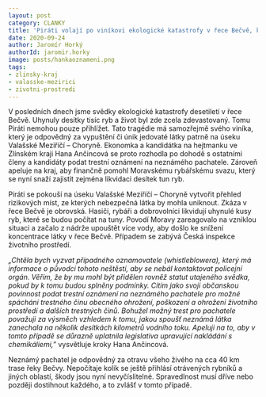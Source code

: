 ```yaml
---
layout: post
category: CLANKY
title: 'Piráti volají po viníkovi ekologické katastrofy v řece Bečvě, kandidátka na hejtmanku Hana Ančincová podává trestní oznámení'
date: 2020-09-24
author: Jaromír Horký
authorId: jaromir.horky
image: posts/hankaoznameni.png
tags: 
- zlinsky-kraj
- valasske-mezirici
- zivotni-prostredi
---
```


V posledních dnech jsme svědky ekologické katastrofy desetiletí v řece Bečvě. Uhynuly desítky tisíc ryb a život byl zde zcela zdevastovaný. Tomu Piráti nemohou pouze přihlížet. Tato tragédie má samozřejmě svého viníka, který je odpovědný za vypuštění či únik jedovaté látky patrně na úseku Valašské Meziříčí – Choryně. Ekonomka  a kandidátka na hejtmanku ve Zlínském kraji Hana Ančincová se proto rozhodla po dohodě s ostatními členy a kandidáty podat trestní oznámení na neznámého pachatele. Zároveň apeluje na kraj, aby finančně pomohl Moravskému rybářskému svazu, který se nyní snaží zajistit zejména likvidaci desítek tun ryb.


Piráti se pokouší na úseku Valašské Meziříčí – Choryně vytvořit přehled rizikových míst, ze kterých nebezpečná látka by mohla uniknout. Zkáza v řece Bečvě je obrovská. Hasiči, rybáři a dobrovolníci likvidují uhynulé kusy ryb, které se budou počítat na tuny. Povodí Moravy zareagovalo na vzniklou situaci a začalo z nádrže upouštět více vody, aby došlo ke snížení koncentrace látky v řece Bečvě. Případem se zabývá Česká inspekce životního prostředí.


*„Chtěla bych vyzvat případného oznamovatele (whistleblowera), který má informace o původci tohoto neštěstí, aby se nebál kontaktovat policejní orgán. Věřím, že by mu mohl být přidělen rovněž statut utajeného svědka, pokud by k tomu budou splněny podmínky. Cítím jako svoji občanskou povinnost podat trestní oznámení na neznámého pachatele pro možné spáchání trestného činu obecného ohrožení, poškození a ohrožení životního prostředí a dalších trestných činů. Bohužel možný trest pro pachatele považuji za výsměch vzhledem k tomu, jakou spoušť neznámá látka zanechala na několik desítkách kilometrů vodního toku. Apeluji na to, aby v tomto případě se důrazně uplatnila legislativa upravující nakládání s chemikáliemi,”* vysvětluje kroky Hana Ančincová.


Neznámý pachatel je odpovědný za otravu všeho živého na cca 40 km trase řeky Bečvy. Nepočítaje kolik se ještě přihlásí otrávených rybníků a jiných oblastí, škody jsou nyní nevyčíslitelné. Spravedlnost musí dříve nebo později dostihnout každého, a to zvlášť v tomto případě.
